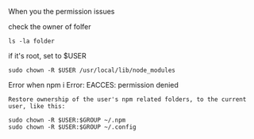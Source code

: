 When you the permission issues

check the owner of folfer

```
ls -la folder
```

if it's root, set to $USER

```
sudo chown -R $USER /usr/local/lib/node_modules
```


Error when npm i
 Error: EACCES: permission denied
 
 ```
 Restore ownership of the user's npm related folders, to the current user, like this:

sudo chown -R $USER:$GROUP ~/.npm
sudo chown -R $USER:$GROUP ~/.config
 ```
